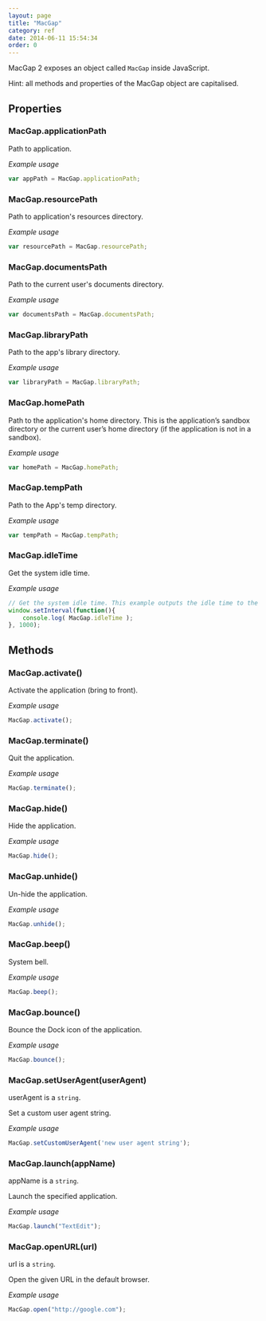 ```yaml
---
layout: page
title: "MacGap"
category: ref
date: 2014-06-11 15:54:34
order: 0
---
```


MacGap 2 exposes an object called `MacGap` inside JavaScript. 

Hint: all methods and properties of the MacGap object are capitalised.

## Properties

### MacGap.applicationPath

Path to application.

*Example usage*

```js
var appPath = MacGap.applicationPath;
```

### MacGap.resourcePath

Path to application's resources directory.

*Example usage*

```js
var resourcePath = MacGap.resourcePath;
```

### MacGap.documentsPath

Path to the current user's documents directory.

*Example usage*

```js
var documentsPath = MacGap.documentsPath;
```

### MacGap.libraryPath

Path to the app's library directory.

*Example usage*

```js
var libraryPath = MacGap.libraryPath;
```

### MacGap.homePath

Path to the application's home directory. This is the application’s sandbox directory or the current user’s home directory (if the application is not in a sandbox).

*Example usage*

```js
var homePath = MacGap.homePath;
```

### MacGap.tempPath

Path to the App's temp directory.

*Example usage*

```js
var tempPath = MacGap.tempPath;
```

### MacGap.idleTime

Get the system idle time.

*Example usage*

```js
// Get the system idle time. This example outputs the idle time to the console once per second.
window.setInterval(function(){
    console.log( MacGap.idleTime );
}, 1000);
```

## Methods

### MacGap.activate()

Activate the application (bring to front).

*Example usage*

```js
MacGap.activate();
```

### MacGap.terminate()

Quit the application.

*Example usage*

```js
MacGap.terminate();
```

### MacGap.hide()

Hide the application.

*Example usage*

```js
MacGap.hide();
```

### MacGap.unhide()

Un-hide the application.

*Example usage*

```js
MacGap.unhide();
```

### MacGap.beep()

System bell.

*Example usage*

```js
MacGap.beep();
```

### MacGap.bounce()

Bounce the Dock icon of the application.

*Example usage*

```js
MacGap.bounce();
```

### MacGap.setUserAgent(userAgent)

userAgent is a `string`.

Set a custom user agent string.

*Example usage*

```js
MacGap.setCustomUserAgent('new user agent string');
```

### MacGap.launch(appName)

appName is a `string`.

Launch the specified application.

*Example usage*

```js
MacGap.launch("TextEdit");
```

### MacGap.openURL(url)

url is a `string`.

Open the given URL in the default browser.

*Example usage*

```js
MacGap.open("http://google.com");
```
